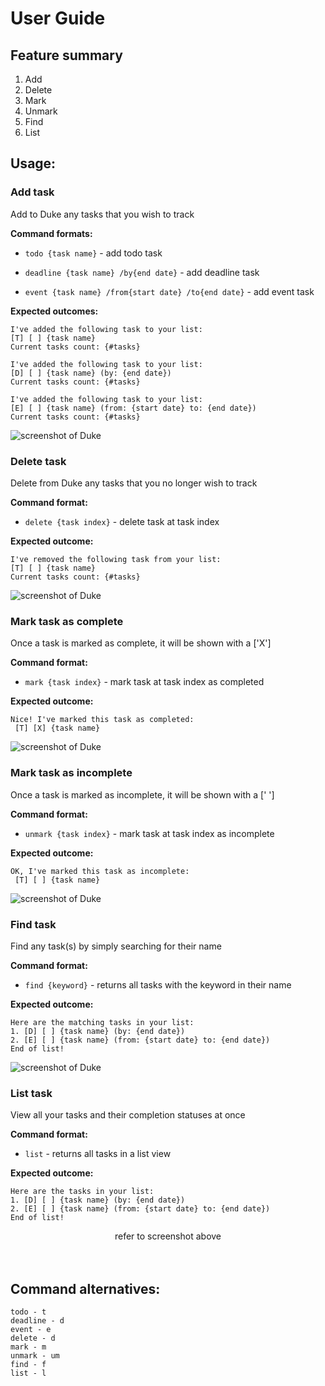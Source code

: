 # User Guide

## Feature summary
1. Add
2. Delete
3. Mark 
4. Unmark 
5. Find 
6. List

## Usage: 

### Add task
Add to Duke any tasks that you wish to track

**Command formats:**

* `todo {task name}` - add todo task

* `deadline {task name} /by{end date}` - add deadline task

* `event {task name} /from{start date} /to{end date}` - add event task

**Expected outcomes:**

```
I've added the following task to your list:
[T] [ ] {task name}
Current tasks count: {#tasks}

I've added the following task to your list:
[D] [ ] {task name} (by: {end date})
Current tasks count: {#tasks}

I've added the following task to your list:
[E] [ ] {task name} (from: {start date} to: {end date})
Current tasks count: {#tasks}
```
![screenshot of Duke](Ui.png "add commands in use")
<br>

### Delete task
Delete from Duke any tasks that you no longer wish to track

**Command format:**

* `delete {task index}` - delete task at task index

**Expected outcome:**

```
I've removed the following task from your list:
[T] [ ] {task name}
Current tasks count: {#tasks}
```
![screenshot of Duke](Delete.png "delete command in use")
<br>

### Mark task as complete
Once a task is marked as complete, it will be shown with a ['X']

**Command format:**

* `mark {task index}` - mark task at task index as completed

**Expected outcome:**

```
Nice! I've marked this task as completed:
 [T] [X] {task name}
```
![screenshot of Duke](Mark.png "mark command in use")
<br>

### Mark task as incomplete
Once a task is marked as incomplete, it will be shown with a [' ']

**Command format:**

* `unmark {task index}` - mark task at task index as incomplete

**Expected outcome:**

```
OK, I've marked this task as incomplete:
 [T] [ ] {task name}
```
![screenshot of Duke](Unmark.png "unmark command in use")
<br>

### Find task
Find any task(s) by simply searching for their name 

**Command format:**

* `find {keyword}` - returns all tasks with the keyword in their name

**Expected outcome:**

```
Here are the matching tasks in your list:
1. [D] [ ] {task name} (by: {end date})
2. [E] [ ] {task name} (from: {start date} to: {end date})
End of list!
```
![screenshot of Duke](Find.png "find command in use")
<br>

### List task
View all your tasks and their completion statuses at once

**Command format:**

* `list` - returns all tasks in a list view

**Expected outcome:**

```
Here are the tasks in your list:
1. [D] [ ] {task name} (by: {end date})
2. [E] [ ] {task name} (from: {start date} to: {end date})
End of list!
```
<div align="center">refer to screenshot above</div>
<br>
<br>

## Command alternatives:
```
todo - t
deadline - d
event - e
delete - d
mark - m
unmark - um
find - f
list - l
```
